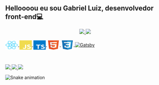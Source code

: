 ## Helloooou eu sou Gabriel Luiz, desenvolvedor front-end💻

<div align="center">
  <a href="https://github.com/gabrielluiz01">
  <img height="180em" src="https://github-readme-stats.vercel.app/api?username=gabrielluiz01&show_icons=true&theme=dracula&include_all_commits=true&count_private=true"/>
  <img height="180em" src="https://github-readme-stats.vercel.app/api/top-langs/?username=gabrielluiz01&layout=compact&langs_count=7&theme=dracula"/>
</div>
<div style="display: inline_block"><br>
  <img alt="ReactJS & React Native" align="center"" height="30" width="40" src="https://raw.githubusercontent.com/devicons/devicon/master/icons/react/react-original.svg">
  <img alt="JavaScript" align="center" height="30" width="40" src="https://raw.githubusercontent.com/devicons/devicon/master/icons/javascript/javascript-plain.svg">
  <img alt="TypeScript" align="center" height="30" width="40" src="https://raw.githubusercontent.com/devicons/devicon/master/icons/typescript/typescript-plain.svg">
  <img alt="HTML" align="center" height="30" width="40" src="https://raw.githubusercontent.com/devicons/devicon/master/icons/html5/html5-original.svg">
  <img alt="CSS" align="center" height="30" width="40" src="https://raw.githubusercontent.com/devicons/devicon/master/icons/css3/css3-original.svg">
  <img alt="Gatsby" align="center" height="30" width="40" src="https://cdn.jsdelivr.net/gh/devicons/devicon/icons/gatsby/gatsby-original.svg">                                      
</div><br>
  
  ##
<div>
  <a href="https://www.linkedin.com/in/gabriel-ribeiro-66134b184" target="_blank">
    <img src="https://img.shields.io/badge/LinkedIn-0077B5?style=for-the-badge&logo=linkedin&logoColor=white">
  </a>
  <a href="https://www.instagram.com/97gabrielribeiro/" target="_blank">
    <img src="https://img.shields.io/badge/Instagram-E4405F?style=for-the-badge&logo=instagram&logoColor=white">
  </a>
<a href="mailto:gabriel.luizvieira01@gmail.com" target="_blank">
    <img src="https://img.shields.io/badge/Gmail-D14836?style=for-the-badge&logo=gmail&logoColor=white">
  </a>

![Snake animation](https://github.com/gabrielluiz01/gabrielluiz01/blob/output/github-contribution-grid-snake.svg)


</div>                                                                                                                                          
